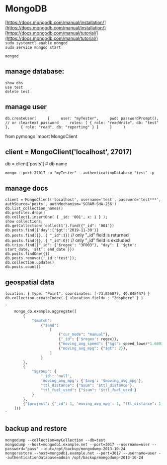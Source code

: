 # MongoDB

[https://docs.mongodb.com/manual/installation/](https://docs.mongodb.com/manual/installation/)  
[https://docs.mongodb.com/manual/tutorial/](https://docs.mongodb.com/manual/tutorial/)  
`sudo systemctl enable mongod`  
`sudo service mongod start`

`mongod`

## manage database:

`show dbs`  
`use test`  
`delete test`

## manage user

`db.createUser(    
{    
user: "myTester",    
pwd: passwordPrompt(), // or cleartext password    
roles: [ { role: "readWrite", db: "test" },    
{ role: "read", db: "reporting" } ]    
}    
)`

from pymongo import MongoClient

## client = MongoClient\('localhost', 27017\)

db = client\['posts'\] \# db name

`mongo --port 27017 -u "myTester" --authenticationDatabase "test" -p`

## manage docs

`client = MongoClient('localhost', username='test', password='test***', authSource='posts', authMechanism='SCRAM-SHA-256')`  
`db.list_collection_names()`  
`db.profiles.drop()`  
`db.collect1.insertOne( { _id: '001', x: 1 } );`  
`show collections;`  
`db.getCollection('collect1').find({"_id": '001'})`  
`db.posts.find({'day':{'$gt':'2019-11-30'}}`  
`db.posts.find({}, { "_id":1})` // only "\_id" field is returned `db.posts.find({}, { "_id":0})` // only "\_id" field is excluded `db.trips.find({"_id": {'$regex': "3F003"}, "day": { '$gte': start_date, '$lt': end_date }})`  
`db.posts.findOne({})`  
`db.posts.remove({'_id':'test'});`  
`db.collection.update()`  
`db.posts.count()`

## geospatial data

`location: { type: "Point", coordinates: [-73.856077, 40.848447] }`  
`db.collection.createIndex( { <location field> : "2dsphere" } )`

```python
`
    mongo_db.example.aggregate([
        {
            "$match":
                {"$and":
                    [
                        {"cur_mode": "manual"},
                        {"_id": {'$regex': regex}},
                        {"moving_avg_speed": {"$gt": speed_lower*1.60934, "$lt": speed_upper*1.60934}},
                        {"moving_avg_mpg": {"$gt": 2}},
                    ]
                }
        },
        {
            "$group": {
                '_id': 'null',
                'moving_avg_mpg': {'$avg': '$moving_avg_mpg'},
                "ttl_distance": {"$sum": '$ttl_distance'},
                "ttl_fuel_used": {"$sum": '$ttl_fuel_used'}
            }
        },
        {"$project": {"_id": 1, 'moving_avg_mpg': 1, "ttl_distance": 1, "ttl_fuel_used": 1}}
    ]))
`
```

## backup and restore

`mongodump --collection=myCollection --db=test`  
`mongodump --host=mongodb1.example.net --port=3017 --username=user --password="pass" --out=/opt/backup/mongodump-2013-10-24`  
`mongorestore --host=mongodb1.example.net --port=3017 --username=user --authenticationDatabase=admin /opt/backup/mongodump-2013-10-24`

